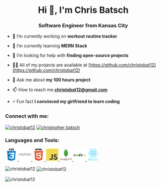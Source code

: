 <h1 align="center">Hi 👋, I'm Chris Batsch</h1>
<h3 align="center">Software Engineer from Kansas City</h3>

- 🔭 I’m currently working on **workout routine tracker**

- 🌱 I’m currently learning **MERN Stack**

- 🤝 I’m looking for help with **finding open-source projects**

- 👨‍💻 All of my projects are available at [https://github.com/christobat12](https://github.com/christobat12)

- 💬 Ask me about **my 100 hours project**

- 📫 How to reach me **christobat12@gmail.com**

- ⚡ Fun fact **I convinced my girlfriend to learn coding**

<h3 align="left">Connect with me:</h3>
<p align="left">
<a href="https://twitter.com/christobat12" target="blank"><img align="center" src="https://raw.githubusercontent.com/rahuldkjain/github-profile-readme-generator/master/src/images/icons/Social/twitter.svg" alt="christobat12" height="30" width="40" /></a>
<a href="https://linkedin.com/in/christopher batsch" target="blank"><img align="center" src="https://raw.githubusercontent.com/rahuldkjain/github-profile-readme-generator/master/src/images/icons/Social/linked-in-alt.svg" alt="christopher batsch" height="30" width="40" /></a>
</p>

<h3 align="left">Languages and Tools:</h3>
<p align="left"> <a href="https://www.w3schools.com/css/" target="_blank" rel="noreferrer"> <img src="https://raw.githubusercontent.com/devicons/devicon/master/icons/css3/css3-original-wordmark.svg" alt="css3" width="40" height="40"/> </a> <a href="https://expressjs.com" target="_blank" rel="noreferrer"> <img src="https://raw.githubusercontent.com/devicons/devicon/master/icons/express/express-original-wordmark.svg" alt="express" width="40" height="40"/> </a> <a href="https://www.w3.org/html/" target="_blank" rel="noreferrer"> <img src="https://raw.githubusercontent.com/devicons/devicon/master/icons/html5/html5-original-wordmark.svg" alt="html5" width="40" height="40"/> </a> <a href="https://developer.mozilla.org/en-US/docs/Web/JavaScript" target="_blank" rel="noreferrer"> <img src="https://raw.githubusercontent.com/devicons/devicon/master/icons/javascript/javascript-original.svg" alt="javascript" width="40" height="40"/> </a> <a href="https://www.mongodb.com/" target="_blank" rel="noreferrer"> <img src="https://raw.githubusercontent.com/devicons/devicon/master/icons/mongodb/mongodb-original-wordmark.svg" alt="mongodb" width="40" height="40"/> </a> <a href="https://nodejs.org" target="_blank" rel="noreferrer"> <img src="https://raw.githubusercontent.com/devicons/devicon/master/icons/nodejs/nodejs-original-wordmark.svg" alt="nodejs" width="40" height="40"/> </a> <a href="https://reactjs.org/" target="_blank" rel="noreferrer"> <img src="https://raw.githubusercontent.com/devicons/devicon/master/icons/react/react-original-wordmark.svg" alt="react" width="40" height="40"/> </a> </p>

<p><img align="left" src="https://github-readme-stats.vercel.app/api/top-langs?username=christobat12&show_icons=true&locale=en&layout=compact" alt="christobat12" /></p>

<p>&nbsp;<img align="center" src="https://github-readme-stats.vercel.app/api?username=christobat12&show_icons=true&locale=en" alt="christobat12" /></p>

<p><img align="center" src="https://github-readme-streak-stats.herokuapp.com/?user=christobat12&" alt="christobat12" /></p>
